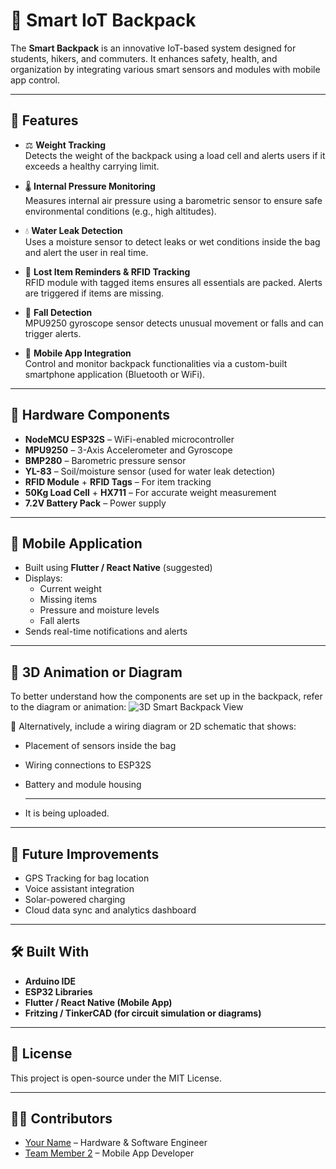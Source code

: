 # 🎒 Smart IoT Backpack

The **Smart Backpack** is an innovative IoT-based system designed for students, hikers, and commuters. It enhances safety, health, and organization by integrating various smart sensors and modules with mobile app control.

---

## 🧠 Features

- ⚖️ **Weight Tracking**  
  Detects the weight of the backpack using a load cell and alerts users if it exceeds a healthy carrying limit.

- 🌡️ **Internal Pressure Monitoring**  
  Measures internal air pressure using a barometric sensor to ensure safe environmental conditions (e.g., high altitudes).

- 💧 **Water Leak Detection**  
  Uses a moisture sensor to detect leaks or wet conditions inside the bag and alert the user in real time.

- 📍 **Lost Item Reminders & RFID Tracking**  
  RFID module with tagged items ensures all essentials are packed. Alerts are triggered if items are missing.

- 🚨 **Fall Detection**  
  MPU9250 gyroscope sensor detects unusual movement or falls and can trigger alerts.

- 📱 **Mobile App Integration**  
  Control and monitor backpack functionalities via a custom-built smartphone application (Bluetooth or WiFi).

---

## 🧩 Hardware Components

- **NodeMCU ESP32S** – WiFi-enabled microcontroller  
- **MPU9250** – 3-Axis Accelerometer and Gyroscope  
- **BMP280** – Barometric pressure sensor  
- **YL-83** – Soil/moisture sensor (used for water leak detection)  
- **RFID Module** + **RFID Tags** – For item tracking  
- **50Kg Load Cell** + **HX711** – For accurate weight measurement  
- **7.2V Battery Pack** – Power supply  

---

## 📱 Mobile Application

- Built using **Flutter / React Native** (suggested)
- Displays:
  - Current weight
  - Missing items
  - Pressure and moisture levels
  - Fall alerts
- Sends real-time notifications and alerts

---

## 🎥 3D Animation or Diagram

To better understand how the components are set up in the backpack, refer to the diagram or animation:
![3D Smart Backpack View](backpack-view.gif)



📐 Alternatively, include a wiring diagram or 2D schematic that shows:
- Placement of sensors inside the bag
- Wiring connections to ESP32S
- Battery and module housing

  ---
- It is being uploaded.
---

## 🚀 Future Improvements

- GPS Tracking for bag location
- Voice assistant integration
- Solar-powered charging
- Cloud data sync and analytics dashboard

---

## 🛠️ Built With

- **Arduino IDE**
- **ESP32 Libraries**
- **Flutter / React Native (Mobile App)**
- **Fritzing / TinkerCAD (for circuit simulation or diagrams)**

---

## 📄 License

This project is open-source under the MIT License.

---

## 👨‍💻 Contributors

- [Your Name](https://github.com/yourusername) – Hardware & Software Engineer
- [Team Member 2](https://github.com/username2) – Mobile App Developer

